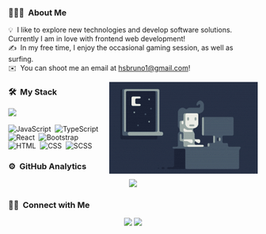 <!-- ## 👋 &nbsp;Hey there! I'm Bruno -->

### 👨🏻‍💻 &nbsp;About Me

💡 &nbsp;I like to explore new technologies and develop software solutions. Currently I am in love with frontend web development!\
✍️ &nbsp;In my free time, I enjoy the occasional gaming session, as well as surfing.\
✉️ &nbsp;You can shoot me an email at hsbruno1@gmail.com!

<img alt="Night Coding" src="https://raw.githubusercontent.com/AVS1508/AVS1508/master/assets/Night-Coding.gif" align="right"/>

### 🛠 &nbsp;My Stack

<img src="https://img.icons8.com/color/48/000000/javascript--v1.png"/>

![JavaScript](https://img.icons8.com/color/48/000000/javascript--v1.png)&nbsp;
![TypeScript](https://img.icons8.com/color/48/000000/typescript.png)&nbsp;
![React](https://img.icons8.com/officel/40/000000/react.png)&nbsp;
![Bootstrap](https://img.icons8.com/color/48/000000/bootstrap.png)\
![HTML](https://img.icons8.com/color/48/000000/html-5--v1.png)&nbsp;
![CSS](https://img.icons8.com/color/48/000000/css3.png)&nbsp;
![SCSS](https://img.icons8.com/color/48/000000/sass.png)&nbsp;

### ⚙️ &nbsp;GitHub Analytics

<p align="center">
<a href="https://github.com/humbruno">
  <img height="180em" src="https://github-readme-stats.vercel.app/api/top-langs/?username=humbruno&layout=compact&theme=dracula"/>
</a>
</p>

### 🤝🏻 &nbsp;Connect with Me

<p align="center">
<a href="https://www.linkedin.com/in/hsbruno/"><img src="https://img.icons8.com/external-justicon-flat-justicon/64/000000/external-linkedin-social-media-justicon-flat-justicon.png"/></a>
<a href="hsbruno1@gmail.com"><img src="https://img.icons8.com/external-kiranshastry-lineal-color-kiranshastry/64/000000/external-email-business-kiranshastry-lineal-color-kiranshastry.png"/></a>
</p>
